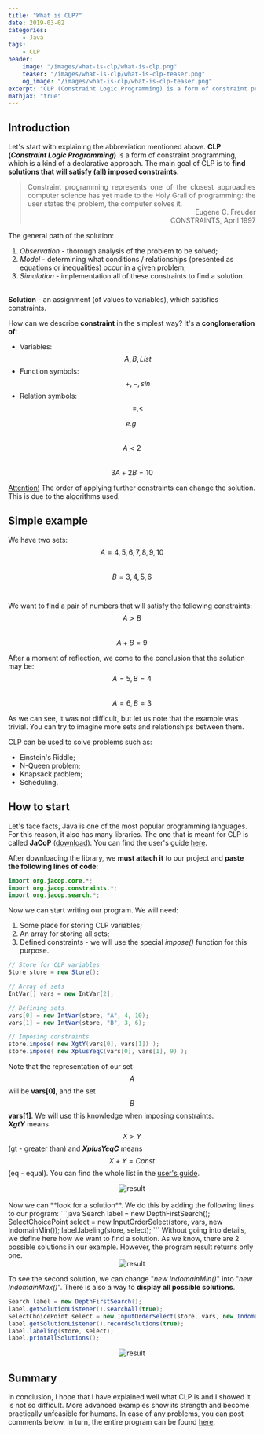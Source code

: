 ```yaml
---
title: "What is CLP?"
date: 2019-03-02
categories:
    - Java
tags:
    - CLP
header:
    image: "/images/what-is-clp/what-is-clp.png"
    teaser: "/images/what-is-clp/what-is-clp-teaser.png"
    og_image: "/images/what-is-clp/what-is-clp-teaser.png"
excerpt: "CLP (Constraint Logic Programming) is a form of constraint programming, which is a kind of a declarative approach. The main goal of CLP is to find solutions that will satisfy (all) imposed constraints."
mathjax: "true"
---
```


## Introduction
Let's start with explaining the abbreviation mentioned above. **CLP (*Constraint Logic Programming*)** is a form of constraint programming, which is a kind of a declarative approach. The main goal of CLP is to **find solutions that will satisfy (all) imposed constraints**.

> <div style="text-align: justify">Constraint programming represents one of the closest approaches computer science has yet made to the Holy Grail of programming: the user states the problem, the computer solves it.</div>
> <div style="text-align: right">Eugene C. Freuder<br/>CONSTRAINTS, April 1997</div>

The general path of the solution:
1. *Observation* - thorough analysis of the problem to be solved;
2. *Model* - determining what conditions / relationships (presented as equations or inequalities) occur in a given problem;
3. *Simulation* - implementation all of these constraints to find a solution.
<br/><br/>

**Solution** - an assignment (of values to variables), which satisfies constraints.

How can we describe **constraint** in the simplest way? It's a **conglomeration of**: 
* Variables: &nbsp;&nbsp; $$ A, B, List $$
* Function symbols: &nbsp;&nbsp; $$ +, -, sin $$
* Relation symbols: &nbsp;&nbsp; $$ =, < $$

$$ e.g. $$ &emsp; $$ A < 2 $$ &emsp;&emsp; $$ 3A + 2B = 10 $$

<span style="text-decoration:underline">Attention!</span> The order of applying further constraints can change the solution. This is due to the algorithms used. <br/>

## Simple example 

We have two sets: <br/>
$$ A = { 4, 5, 6, 7, 8, 9, 10 } $$<br/>
$$ B = { 3, 4, 5, 6 } $$<br/><br/>
We want to find a pair of numbers that will satisfy the following constraints: <br/>
$$ A>B $$<br/>
$$ A+B=9 $$

After a moment of reflection, we come to the conclusion that the solution may be: <br/>
$$ A = 5, B = 4 $$ <br/>
$$ A = 6, B = 3 $$

As we can see, it was not difficult, but let us note that the example was trivial. You can try to imagine more sets and relationships between them. <br/>

CLP can be used to solve problems such as: 
* Einstein's Riddle;
* N-Queen problem;
* Knapsack problem;
* Scheduling.

## How to start
Let's face facts, Java is one of the most popular programming languages. For this reason, it also has many libraries. The one that is meant for CLP is called **JaCoP** (<a href="https://osolpro.atlassian.net/wiki/spaces/JACOP/pages/24248331/JaCoP+Download" target="_blank">download</a>). You can find the user's guide <a href="http://jacopguide.osolpro.com/guideJaCoP.html" target="_blank">here</a>.

After downloading the library, we **must attach it** to our project and **paste the following lines of code**:
```java
import org.jacop.core.*;
import org.jacop.constraints.*;
import org.jacop.search.*;
```

Now we can start writing our program. We will need:
1. Some place for storing CLP variables;
2. An array for storing all sets;
3. Defined constraints - we will use the special *impose()* function for this purpose.

```java
// Store for CLP variables
Store store = new Store();

// Array of sets
IntVar[] vars = new IntVar[2];

// Defining sets
vars[0] = new IntVar(store, "A", 4, 10);
vars[1] = new IntVar(store, "B", 3, 6);

// Imposing constraints
store.impose( new XgtY(vars[0], vars[1]) );
store.impose( new XplusYeqC(vars[0], vars[1], 9) );
```

Note that the representation of our set $$ A $$ will be **vars[0]**, and the set $$ B $$ **vars[1]**. We will use this knowledge when imposing constraints. <br/>
***XgtY*** means $$ X>Y $$ (gt - greater than) and ***XplusYeqC*** means $$ X+Y=Const $$ (eq - equal). You can find the whole list in the <a href="http://jacopguide.osolpro.com/guideJaCoP.html" target="_blank">user's guide</a>.
<br/>
<div style="text-align: center;">
    <img alt="result" src="/images/what-is-clp/constraints.png">
</div>
<br/>
Now we can **look for a solution**. We do this by adding the following lines to our program:
```java
Search label = new DepthFirstSearch(); 
SelectChoicePoint select = new InputOrderSelect(store, vars, new IndomainMin());
label.labeling(store, select); 
```
Without going into details, we define here how we want to find a solution. As we know, there are 2 possible solutions in our example. However, the program result returns only one. 

<div style="text-align: center;">
    <img alt="result" src="/images/what-is-clp/result.png">
</div>

To see the second solution, we can change "*new IndomainMin()*" into "*new IndomainMax()*". There is also a way to **display all possible solutions**.
```java
Search label = new DepthFirstSearch(); 
label.getSolutionListener().searchAll(true); 
SelectChoicePoint select = new InputOrderSelect(store, vars, new IndomainMin());
label.getSolutionListener().recordSolutions(true); 
label.labeling(store, select);
label.printAllSolutions();
```
<div style="text-align: center;">
    <img alt="result" src="/images/what-is-clp/result2.png">
</div>

## Summary
In conclusion, I hope that I have explained well what CLP is and I showed it is not so difficult. More advanced examples show its strength and become practically unfeasible for humans. In case of any problems, you can post comments below. In turn, the entire program can be found <a href="https://github.com/DrDEXT3R/DrDEXT3R.github.io/tree/master/programs/CLP" target="_blank">here</a>.